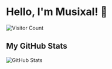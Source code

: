 # Hello, I'm Musixal! 👋

![Visitor Count](https://hits.dwyl.com/musixal/musixal.svg)

## My GitHub Stats

![GitHub Stats](https://github-readme-stats.vercel.app/api?username=musixal&show_icons=true&theme=default)


